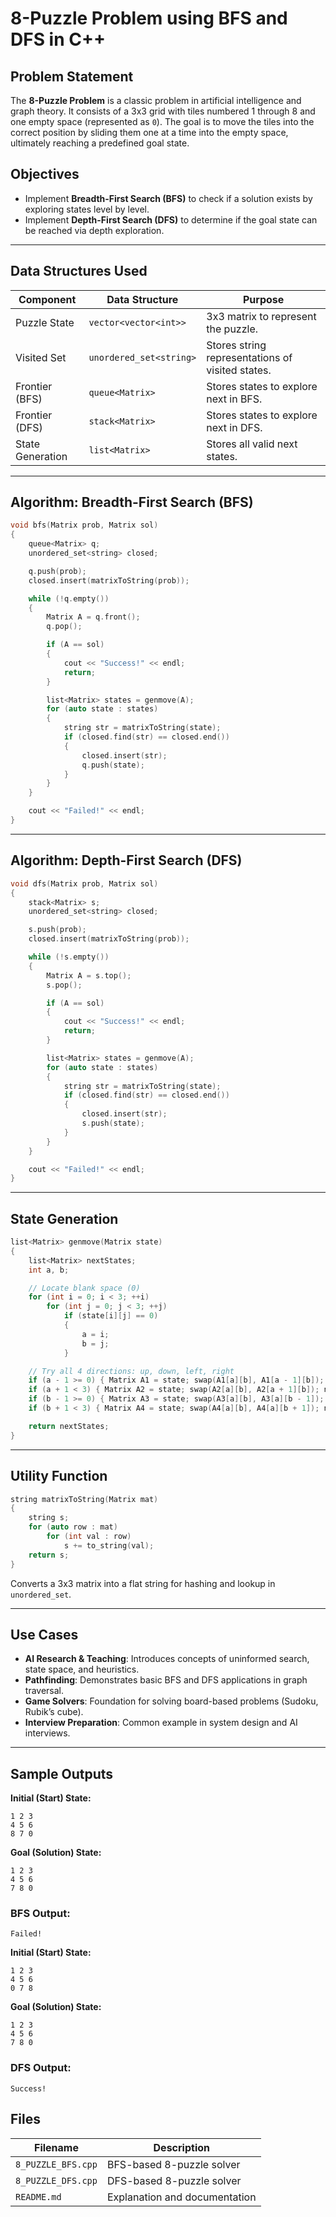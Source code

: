 
# 8-Puzzle Problem using BFS and DFS in C++

## Problem Statement

The **8-Puzzle Problem** is a classic problem in artificial intelligence and graph theory. It consists of a 3x3 grid with tiles numbered 1 through 8 and one empty space (represented as `0`). The goal is to move the tiles into the correct position by sliding them one at a time into the empty space, ultimately reaching a predefined goal state.

## Objectives

- Implement **Breadth-First Search (BFS)** to check if a solution exists by exploring states level by level.
- Implement **Depth-First Search (DFS)** to determine if the goal state can be reached via depth exploration.


---

## Data Structures Used

| Component         | Data Structure            | Purpose                                          |
|-------------------|---------------------------|--------------------------------------------------|
| Puzzle State      | `vector<vector<int>>`     | 3x3 matrix to represent the puzzle.              |
| Visited Set       | `unordered_set<string>`   | Stores string representations of visited states. |
| Frontier (BFS)    | `queue<Matrix>`           | Stores states to explore next in BFS.            |
| Frontier (DFS)    | `stack<Matrix>`           | Stores states to explore next in DFS.            |
| State Generation  | `list<Matrix>`            | Stores all valid next states.                    |

---

## Algorithm: Breadth-First Search (BFS)

```cpp
void bfs(Matrix prob, Matrix sol)
{
    queue<Matrix> q;
    unordered_set<string> closed;

    q.push(prob);
    closed.insert(matrixToString(prob));

    while (!q.empty())
    {
        Matrix A = q.front();
        q.pop();

        if (A == sol)
        {
            cout << "Success!" << endl;
            return;
        }

        list<Matrix> states = genmove(A);
        for (auto state : states)
        {
            string str = matrixToString(state);
            if (closed.find(str) == closed.end())
            {
                closed.insert(str);
                q.push(state);
            }
        }
    }

    cout << "Failed!" << endl;
}
```

---

## Algorithm: Depth-First Search (DFS)

```cpp
void dfs(Matrix prob, Matrix sol)
{
    stack<Matrix> s;
    unordered_set<string> closed;

    s.push(prob);
    closed.insert(matrixToString(prob));

    while (!s.empty())
    {
        Matrix A = s.top();
        s.pop();

        if (A == sol)
        {
            cout << "Success!" << endl;
            return;
        }

        list<Matrix> states = genmove(A);
        for (auto state : states)
        {
            string str = matrixToString(state);
            if (closed.find(str) == closed.end())
            {
                closed.insert(str);
                s.push(state);
            }
        }
    }

    cout << "Failed!" << endl;
}
```

---

## State Generation

```cpp
list<Matrix> genmove(Matrix state)
{
    list<Matrix> nextStates;
    int a, b;

    // Locate blank space (0)
    for (int i = 0; i < 3; ++i)
        for (int j = 0; j < 3; ++j)
            if (state[i][j] == 0)
            {
                a = i;
                b = j;
            }

    // Try all 4 directions: up, down, left, right
    if (a - 1 >= 0) { Matrix A1 = state; swap(A1[a][b], A1[a - 1][b]); nextStates.push_back(A1); }
    if (a + 1 < 3) { Matrix A2 = state; swap(A2[a][b], A2[a + 1][b]); nextStates.push_back(A2); }
    if (b - 1 >= 0) { Matrix A3 = state; swap(A3[a][b], A3[a][b - 1]); nextStates.push_back(A3); }
    if (b + 1 < 3) { Matrix A4 = state; swap(A4[a][b], A4[a][b + 1]); nextStates.push_back(A4); }

    return nextStates;
}
```

---

## Utility Function

```cpp
string matrixToString(Matrix mat)
{
    string s;
    for (auto row : mat)
        for (int val : row)
            s += to_string(val);
    return s;
}
```

Converts a 3x3 matrix into a flat string for hashing and lookup in `unordered_set`.

---

## Use Cases

- **AI Research & Teaching**: Introduces concepts of uninformed search, state space, and heuristics.
- **Pathfinding**: Demonstrates basic BFS and DFS applications in graph traversal.
- **Game Solvers**: Foundation for solving board-based problems (Sudoku, Rubik’s cube).
- **Interview Preparation**: Common example in system design and AI interviews.

---

## Sample Outputs

**Initial (Start) State:**

```
1 2 3
4 5 6
8 7 0
```

**Goal (Solution) State:**

```
1 2 3
4 5 6
7 8 0
```
### BFS Output:
```
Failed!
```

**Initial (Start) State:**

```
1 2 3
4 5 6
0 7 8
```

**Goal (Solution) State:**

```
1 2 3
4 5 6
7 8 0
```
### DFS Output:
```
Success!
```



## Files

| Filename                 | Description                                  |
|--------------------------|----------------------------------------------|
| `8_PUZZLE_BFS.cpp`       | BFS-based 8-puzzle solver                    |
| `8_PUZZLE_DFS.cpp`       | DFS-based 8-puzzle solver                    |
| `README.md`              | Explanation and documentation                |


